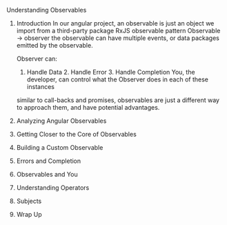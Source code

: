 Understanding Observables
1. Introduction
   In our angular project, an observable is just an object we import from a third-party package RxJS
    observable pattern Observable -> observer
    the observable can have multiple events, or data packages emitted by the observable.

    Observer can:
    1. Handle Data 2. Handle Error 3. Handle Completion
    You, the developer, can control what the Observer does in each of these instances

    similar to call-backs and promises, observables are just a different way to approach them, and have potential advantages.

    

2. Analyzing Angular Observables
   

3. Getting Closer to the Core of Observables
   

4. Building a Custom Observable
   

5. Errors and Completion
   

6. Observables and You
   

7. Understanding Operators
   

8. Subjects
   

9.  Wrap Up